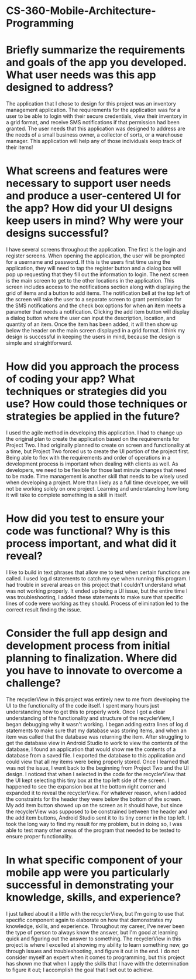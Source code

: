# CS-360-Mobile-Architecture-Programming

# Briefly summarize the requirements and goals of the app you developed. What user needs was this app designed to address?
The application that I chose to design for this project was an inventory management application. The requirements for the application was for a user to be able to login with their secure credentials, view their inventory in a grid format, and receive SMS notifications if that permission had been granted. The user needs that this application was designed to address are the needs of a small business owner, a collector of sorts, or a warehouse manager. This application will help any of those individuals keep track of their items!

# What screens and features were necessary to support user needs and produce a user-centered UI for the app? How did your UI designs keep users in mind? Why were your designs successful?
I have several screens throughout the application. The first is the login and register screens. When opening the application, the user will be prompted for a username and password. If this is the users first time using the application, they will need to tap the register button and a dialog box will pop up requesting that they fill out the information to login. The next screen is the main screen to get to the other locations in the application. This screen includes access to the notifications section along with displaying the grid of items and a button to add items. The notification bell at the top left of the screen will take the user to a separate screen to grant permission for the SMS notifications and the check box options for when an item meets a parameter that needs a notification. Clicking the add item button will display a dialog button where the user can input the description, location, and quantity of an item. Once the item has been added, it will then show up below the header on the main screen displayed in a grid format. I think my design is successful in keeping the users in mind, because the design is simple and straightforward. 

# How did you approach the process of coding your app? What techniques or strategies did you use? How could those techniques or strategies be applied in the future?
I used the agile method in developing this application. I had to change up the original plan to create the application based on the requirements for Project Two. I had originally planned to create on screen and functionality at a time, but Project Two forced us to create the UI portion of the project first. Being able to flex with the requirements and order of operations in a development process is important when dealing with clients as well. As developers, we need to be flexible for those last minute changes that need to be made. Time management is another skill that needs to be wisely used when developing a project. More than likely as a full time developer, we will not be working solely on one project. Learning and understanding how long it will take to complete something is a skill in itself.

# How did you test to ensure your code was functional? Why is this process important, and what did it reveal?
I like to build in text phrases that allow me to test when certain functions are called. I used log.d statements to catch my eye when running this program. I had trouble in several areas on this project that I couldn't understand what was not working properly. It ended up being a UI issue, but the entire time I was troubleshooting, I added these statements to make sure that specific lines of code were working as they should. Process of elimination led to the correct result finding the issue.

# Consider the full app design and development process from initial planning to finalization. Where did you have to innovate to overcome a challenge?
The recyclerView in this project was entirely new to me from developing the UI to the functionality of the code itself. I spent many hours just understanding how to get this to properly work. Once I got a clear understanding of the functionality and structure of the recyclerView, I began debugging why it wasn't working. I began adding extra lines of log.d statements to make sure that my database was storing items, and when an item was called that the database was returning the item. After struggling to get the database view in Android Studio to work to view the contents of the database, I found an application that would show me the contents of a database from a saved file. I exported the database to this application and could view that all my items were being properly stored. Once I learned that was not the issue, I went back to the beginning from Project Two and the UI design. I noticed that when I selected in the code for the recyclerView that the UI kept selecting this tiny box at the top left side of the screen. I happened to see the expansion box at the bottom right corner and expanded it to reveal the recyclerView. For whatever reason, when I added the constraints for the header they were below the bottom of the screen. My add item button showed up on the screen as it should have, but since the recyclerView was supposed to be constrained between the header and the add item buttons, Android Studio sent it to its tiny corner in the top left. I took the long way to find my result for my problem, but in doing so, I was able to test many other areas of the program that needed to be tested to ensure proper functionality.

# In what specific component of your mobile app were you particularly successful in demonstrating your knowledge, skills, and experience?
I just talked about it a little with the recyclerView, but I'm going to use that specific component again to elaborate on how that demonstrates my knowledge, skills, and experience. Throughout my career, I've never been the type of person to always know the answer, but I'm good at learning quick and figuring out the answer to something. The recyclerView in this project is where I excelled at showing my ability to learn something new, go through issues and troubleshooting, and figure it out in the end. I do not consider myself an expert when it comes to programming, but this project has shown me that when I apply the skills that I have with the determination to figure it out; I accomplish the goal that I set out to achieve.
